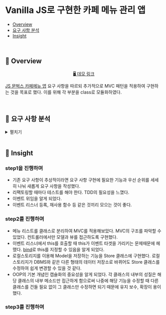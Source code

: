 # Vanilla JS로 구현한 카페 메뉴 관리 앱

- [Overview](#overview)
- [요구 사항 분석](#requirement-analysis)
- [Insight](#insight)

<br/>

## 🔎 Overview <a id="overview"></a>

<p align="middle">
  <a href="https://woojeongmin.com/moonbucks-menu/">🖥️ 데모 링크</a>
</p>

[JS 문벅스 카페메뉴 앱](https://github.com/blackcoffee-study/moonbucks-menu) 요구 사항을 따르되 추가적으로 MVC 패턴을 적용하여 구현하는 것을 목표로 했다. 이를 위해 각 부분을 class로 모듈화하였다.

<br/>

## 🎯 요구 사항 분석 <a id="requirement-analysis"></a>

<details>

<summary> 펼치기 </summary>

### step1 요구사항 - 돔 조작과 이벤트 핸들링으로 메뉴 관리하기

#### TODO: 메뉴 추가 기능
- [x] 메뉴의 이름을 입력받고 확인 버튼을 누르면 메뉴가 추가된다. 
- [x] 메뉴의 이름을 입력받고 엔터키를 입력하면 메뉴가 추가된다.
- [x] 추가되는 메뉴의 아래 마크업은 `<ul id="espresso-menu-list" class="mt-3 pl-0"></ul>` 안에 삽입해야 한다.
- [x] 총 메뉴 갯수를 count 하여 상단에 보여준다.
- [x] 메뉴가 추가되고 나면 input은 빈 값으로 초기화한다.
- [x] 사용자 입력값이 빈 값 혹은 공백이라면 추가하지 않고 경고 메시지를 띄운다.
- [x] **[추가 구현]** 추가한 메뉴 이름이 기존 메뉴 이름 중에 존재하면 추가하지 않고 경고 메시지를 띄운 후 input을 빈 값으로 초기화한다.

#### TODO: 메뉴 수정 기능
- [x] `espresso-menu-list`에 onClick 이벤트를 위임한다.
- [x] target이 *button* tag가 아니라면 무시한다.
- [x] target이 `menu-edit-button` 클래스를 가지고 있으면 메뉴 이름을 수정하는 `prompt` 인터페이스를 띄운다.
- [x] `prompt`의 default 값은 기존 메뉴 이름으로 초기화한다.
- [x] 모달 창에 새로운 메뉴 이름을 입력하고 확인 버튼을 누르면 메뉴 이름이 수정된다.
- [x] 사용자 입력값이 빈 값 혹은 공백이라면 수정하지 않고 경고 메시지를 띄운다.
- [x] **[추가 구현]** 추가한 메뉴 이름이 기존 메뉴 이름 중에 존재하면 수정하지 않고 경고 메시지를 띄운다.

#### TODO: 메뉴 삭제 기능
- [x] `espresso-menu-list`에 onClick 이벤트를 위임한다.
- [x] target이 *button* tag가 아니라면 무시한다.
- [x] target이 `menu-remove-button` 클래스를 가지고 있으면 메뉴 삭제 확인을 위한 `confirm` 인터페이스를 띄운다.
- [x] 확인 버튼을 누르면 메뉴를 삭제한다.
- [x] 총 메뉴 갯수를 count 하여 상단에 보여준다.

### step2 요구사항 - 상태 관리로 메뉴 관리하기

#### TODO: 메뉴를 저장할 메뉴 리스트 생성
- [x] 메뉴들을 관리할 **메뉴 리스트** 클래스를 만든다.
- [x] 메뉴 리스트에 새로운 메뉴를 저장하는 메소드.
- [x] 메뉴 리스트에서 메뉴를 찾아 이름을 수정하는 메소드.
- [x] 메뉴 리스트에서 메뉴를 찾아 삭제하는 메소드.
- [x] 메뉴 길이를 반환하는 메소드.

#### TODO: 메뉴를 메뉴 클래스에 담아 관리한다.
- [x] 메뉴 클래스를 만든다.
- [x] setter, getter 메소드를 통해 메뉴의 프로퍼티를 관리한다.

#### TODO: localStorage에 메뉴 데이터 저장
- [x] localStorage에 메뉴 리스트를 저장한다.
  - [x] 메뉴를 추가할 때
  - [x] 메뉴를 수정할 때
  - [x] 메뉴를 삭제할 때
- [x] 새로고침을 했을 때 localStorage에서 데이터를 읽어온다.

#### TODO: 카테고리별로 메뉴판 관리
- [x] 에스프레소, 프라푸치노, 블렌디드, 티바나, 디저트 각각의 카테고리 별로 메뉴 리스트를 만든다.
- [x] 페이지에 최초로 접근할 때는 에스프레소 메뉴 리스트를 읽어온다.
- [x] 에스프레소 메뉴를 화면에 렌더링한다.
- [x] 카테고리 버튼을 클릭하면 해당 카테고리로 화면을 렌더링한다.
- [x] 메뉴 아이템의 수정 버튼을 클릭하면 해당 메뉴 리스트에서 수정한다.
- [x] 메뉴 아이템의 삭제 버튼을 클릭하면 해당 메뉴 리스트에서 삭제한다.
- [ ] **[추가 구현]** 메뉴 카테고리의 이름을 수정하는 기능
- [ ] **[추가 구현]** 메뉴 카테고리를 추가하는 기능 
- [ ] **[추가 구현]** 메뉴 카테고리를 삭제하는 기능

#### TODO: 품절 상태 추가
- [x] 품절 버튼을 추가한다.
- [x] 품절 버튼을 클릭하면 localStorage의 해당 메뉴 리스트의 메뉴에 품절 상태를 저장한다.

#### TODO: **[추가 구현]** 가격 상태 추가
- [x] 가격 입력
- [x] 입력한 가격이 옳바른 값인지 검증
- [x] 가격 수정

#### TODO: 카테고리 이름을 받아 데이터를 읽고 화면을 렌더링하는 메소드
- [x] localStorage에서 해당 카테고리의 메뉴 리스트를 읽어온다.
- [x] 메뉴 관리의 이름을 카테고리 이름으로 업데이트한다.
- [x] 메뉴 이름과 가격 input 필드의 placeholder를 카테고리 이름으로 업데이트한다.
- [x] `espresso-menu-list`의 `innerHTML`을 초기화한다. 
- [x] 읽어온 메뉴 리스트에서 아이템을 순회하며 `menu-list-item`를 생성한다.
- [x] 품절 상태에 따라 `menu-list-item`에 `sold-out` class를 추가한다.
- [x] 읽어온 메뉴 리스트의 길이로 총 메뉴 개수를 업데이트한다.

#### TODO: **[추가 구현]** MVC 적용
- [x] MenuList class 분리
- [x] View class 분리
- [x] Controller class 분리
- [ ] Model class 생성

### 🎯 step3 요구사항 - 서버와의 통신을 통해 메뉴 관리하기

#### TODO: 웹 서버에 요청
- [ ] 웹서버를 띄운다.
- [ ] 최초 카테고리 메뉴 리스트를 불러올 때 서버에 최초 'americano' 카테고리 메뉴 리스트를 요청한다.
- [ ] 카테고리 버튼을 누르면 서버에 해당 카테고리 메뉴 리스트를 요청한다.
- [ ] 메뉴 추가 버튼을 눌러 서버에 메뉴를 추가하도록 요청한다.
- [ ] 메뉴 수정 버튼을 눌러 서버에 메뉴 이름을 수정하도록 요청한다.
- [ ] 메뉴 삭제 버튼을 눌러 서버에 메뉴를 삭제하도록 요청한다.
- [ ] 메뉴 품절 토글 버튼을 눌러 서버에 메뉴 품절 상태를 변경하도록 요청한다.

#### TODO: 리팩터링
- [ ] localStorage에 저장하는 로직은 지운다.
- [ ] fetch 비동기 api를 사용하는 부분을 async await을 사용하여 구현한다.

#### TODO: 사용자 경험
- [ ] API 통신이 실패하는 경우에 대해 사용자가 알 수 있게 [alert](https://developer.mozilla.org/ko/docs/Web/API/Window/alert)으로 예외처리를 진행한다.
- [ ] 중복되는 메뉴는 추가할 수 없다.

</details>

<br/>

## 💭 Insight <a id="insight"></a>

### step1을 진행하며

- 기존 요구 사항이 추상적이라면 요구 사항 구현에 필요한 기능과 우선 순위를 세세히 나눠 새롭게 요구 사항을 작성했다.
- 리팩토링할 때마다 테스트를 해야 한다. TDD의 필요성을 느꼈다.
- 이벤트 위임을 알게 되었다.
- 이벤트 리스너 등록, 재사용 함수 등 같은 것끼리 모으는 것이 좋다.

### step2를 진행하며

- 메뉴 리스트를 클래스로 분리하여 MVC를 적용해보았다. MVC의 구조를 파악할 수 있었다. 컨트롤러에서만 모델과 뷰를 접근하도록 구현했다.
- 이벤트 리스너에서 this를 호출할 때 this가 이벤트 타겟을 가리키는 문제때문에 헤맸다. [bind](https://developer.mozilla.org/ko/docs/Web/JavaScript/Reference/Global_Objects/Function/bind)로 this를 지정할 수 있음을 알게 되었다.
- 로컬스토리지를 이용해 Model을 저장하는 기능을 Store 클래스에 구현했다. 로컬스토리지가 DBMS와 같은 다른 형태의 데이터 저장소로 바뀌어도 Store 클래스를 수정하여 쉽게 변경할 수 있을 것 같다.
- OOP의 기본 개념인 캡슐화의 중요성을 알게 되었다. 각 클래스의 내부의 성질은 해당 클래스의 내부 메소드만 접근하게 함으로써 나중에 해당 기능을 수정할 때 다른 클래스를 건들 필요 없이 그 클래스만 수정하면 되기 때문에 유지 보수, 확장이 용이했다.

### step3를 진행하며